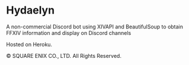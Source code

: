 # Hydaelyn
A non-commercial Discord bot using XIVAPI and BeautifulSoup to obtain FFXIV information and display on Discord channels

Hosted on Heroku.

© SQUARE ENIX CO., LTD. All Rights Reserved.
